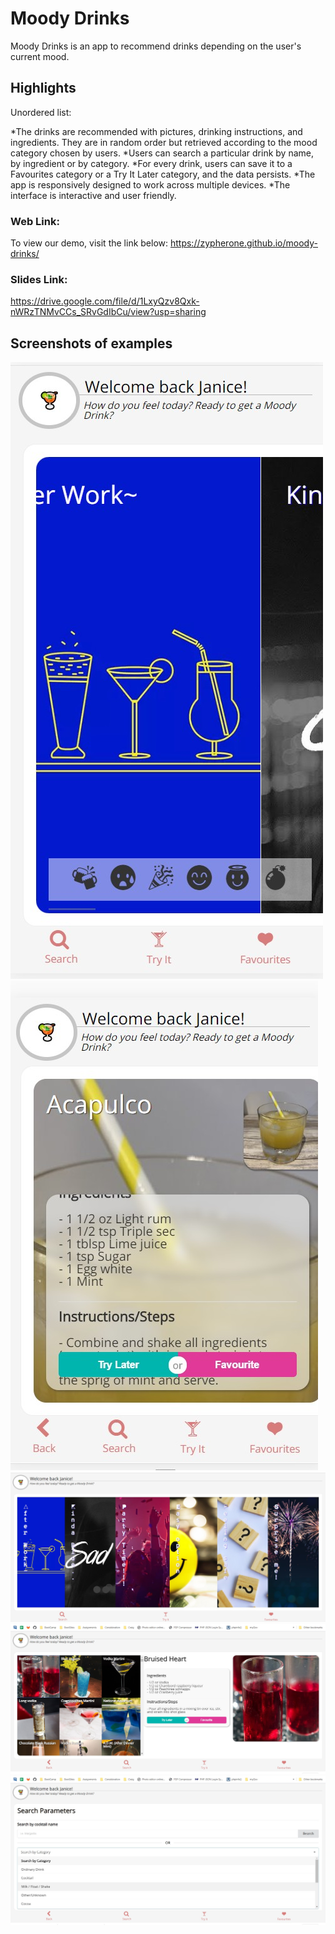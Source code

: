 # Moody Drinks

Moody Drinks is an app to recommend drinks depending on the user's current mood. 

## Highlights

 Unordered list:

*The drinks are recommended with pictures, drinking instructions, and ingredients. They are in random order but retrieved according to the mood category chosen by users.
*Users can search a particular drink by name, by ingredient or by category.
*For every drink, users can save it to a Favourites category or a Try It Later category, and the data persists.
*The app is responsively designed to work across multiple devices.
*The interface is interactive and user friendly. 

### Web Link:

To view our demo, visit the link below:
https://zypherone.github.io/moody-drinks/

### Slides Link:

https://drive.google.com/file/d/1LxyQzv8Qxk-nWRzTNMvCCs_SRvGdIbCu/view?usp=sharing


## Screenshots of examples

![Screenshot](screenshots/mobile-landing.jpg "Screenshot")
![Screenshot](screenshots/mobile-results.jpg "Screenshot")
![Screenshot](screenshots/desktop-landing.jpg "Screenshot")
![Screenshot](screenshots/desktop-mood.jpg "Screenshot")
![Screenshot](screenshots/desktop-search.jpg "Screenshot")


